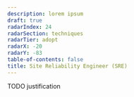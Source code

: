 ```yaml
---
description: lorem ipsum
draft: true
radarIndex: 24
radarSection: techniques
radarTier: adopt
radarX: -20
radarY: -83
table-of-contents: false
title: Site Reliability Engineer (SRE)
---
```


TODO justification

